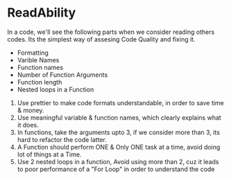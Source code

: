 # ReadAbility
In a code, we'll see the following parts when we consider reading others codes. Its the simplest way of assesing Code Quality and fixing it.


+ Formatting
+ Varible Names
+ Function names
+ Number of Function Arguments
+ Function length
+ Nested loops in a Function

1. Use prettier to make code formats understandable, in order to save time & money.
2. Use meaningful variable & function names, which clearly explains what it does.
3. In functions, take the arguments upto 3, if we consider more than 3, its hard to refactor the code latter.
4. A Function should perform ONE & Only ONE task at a time, avoid doing lot of things at a Time.
5. Use 2 nested loops in a function, Avoid using more than 2, cuz it leads to poor performance of a "For Loop" in order to understand the code
